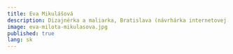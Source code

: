 ```yaml
---
title: Eva Mikulášová
description: Dizajnérka a maliarka, Bratislava (návrhárka internetovej stránky)
image: eva-milota-mikulasova.jpg
published: true
lang: sk
---
```


